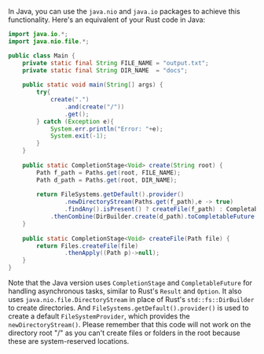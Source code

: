 In Java, you can use the `java.nio` and `java.io` packages to achieve this functionality. Here's an equivalent of your Rust code in Java:

```java
import java.io.*;
import java.nio.file.*;

public class Main {
    private static final String FILE_NAME = "output.txt";
    private static final String DIR_NAME  = "docs";
    
    public static void main(String[] args) {
        try{
            create(".")
                .and(create("/"))
                .get();
        } catch (Exception e){
            System.err.println("Error: "+e);
            System.exit(-1);
        }
    }
    
    public static CompletionStage<Void> create(String root) {
        Path f_path = Paths.get(root, FILE_NAME);
        Path d_path = Paths.get(root, DIR_NAME);
        
        return FileSystems.getDefault().provider()
                .newDirectoryStream(Paths.get(f_path),e -> true)
                .findAny().isPresent() ? createFile(f_path) : CompletableFuture.completedStage(null)
            .thenCombine(DirBuilder.create(d_path).toCompletableFuture(), (__, path) -> null);
    }
    
    public static CompletionStage<Void> createFile(Path file) {
        return Files.createFile(file)
                .thenApply((Path p)->null);
    }
}
```
Note that the Java version uses `CompletionStage` and `CompletableFuture` for handling asynchronous tasks, similar to Rust's `Result` and `Option`. It also uses `java.nio.file.DirectoryStream` in place of Rust's `std::fs::DirBuilder` to create directories. And `FileSystems.getDefault().provider()` is used to create a default `FileSystemProvider`, which provides the `newDirectoryStream()`.
Please remember that this code will not work on the directory root "/" as you can't create files or folders in the root because these are system-reserved locations.
